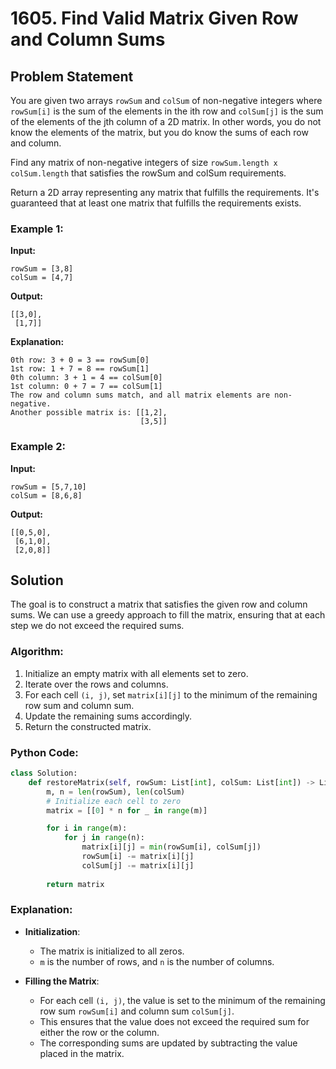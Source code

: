 
# 1605. Find Valid Matrix Given Row and Column Sums

## Problem Statement

You are given two arrays `rowSum` and `colSum` of non-negative integers where `rowSum[i]` is the sum of the elements in the ith row and `colSum[j]` is the sum of the elements of the jth column of a 2D matrix. In other words, you do not know the elements of the matrix, but you do know the sums of each row and column.

Find any matrix of non-negative integers of size `rowSum.length x colSum.length` that satisfies the rowSum and colSum requirements.

Return a 2D array representing any matrix that fulfills the requirements. It's guaranteed that at least one matrix that fulfills the requirements exists.

### Example 1:

**Input:**
```plaintext
rowSum = [3,8]
colSum = [4,7]
```

**Output:**
```plaintext
[[3,0],
 [1,7]]
```

**Explanation:**
```plaintext
0th row: 3 + 0 = 3 == rowSum[0]
1st row: 1 + 7 = 8 == rowSum[1]
0th column: 3 + 1 = 4 == colSum[0]
1st column: 0 + 7 = 7 == colSum[1]
The row and column sums match, and all matrix elements are non-negative.
Another possible matrix is: [[1,2],
                             [3,5]]
```

### Example 2:

**Input:**
```plaintext
rowSum = [5,7,10]
colSum = [8,6,8]
```

**Output:**
```plaintext
[[0,5,0],
 [6,1,0],
 [2,0,8]]
```

## Solution

The goal is to construct a matrix that satisfies the given row and column sums. We can use a greedy approach to fill the matrix, ensuring that at each step we do not exceed the required sums.

### Algorithm:
1. Initialize an empty matrix with all elements set to zero.
2. Iterate over the rows and columns.
3. For each cell `(i, j)`, set `matrix[i][j]` to the minimum of the remaining row sum and column sum.
4. Update the remaining sums accordingly.
5. Return the constructed matrix.

### Python Code:
```python
class Solution:
    def restoreMatrix(self, rowSum: List[int], colSum: List[int]) -> List[List[int]]:
        m, n = len(rowSum), len(colSum)
        # Initialize each cell to zero
        matrix = [[0] * n for _ in range(m)]

        for i in range(m):
            for j in range(n):
                matrix[i][j] = min(rowSum[i], colSum[j])
                rowSum[i] -= matrix[i][j]
                colSum[j] -= matrix[i][j]
        
        return matrix
```

### Explanation:
- **Initialization**:
  - The matrix is initialized to all zeros.
  - `m` is the number of rows, and `n` is the number of columns.

- **Filling the Matrix**:
  - For each cell `(i, j)`, the value is set to the minimum of the remaining row sum `rowSum[i]` and column sum `colSum[j]`.
  - This ensures that the value does not exceed the required sum for either the row or the column.
  - The corresponding sums are updated by subtracting the value placed in the matrix.

